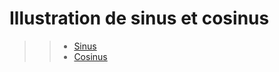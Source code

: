 # Illustration de sinus et cosinus

>> - [Sinus](https://fr.wikipedia.org/wiki/Sinus_%28math%C3%A9matiques%29)
>> - [Cosinus](https://fr.wikipedia.org/wiki/Cosinus)